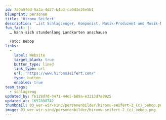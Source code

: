 ```yaml
---
id: 7a0a9fdd-9a3a-4d27-b4b3-ca0d3e26e5b1
blueprint: personen
title: 'Hiromu Seifert'
description: '…ist Schlagzeuger, Komponist, Musik-Produzent und Musik-Nerd und trommelt bei Stegreif gerne die Gruppe zusammen.'
fun_fact: |-
  … kann sich stundenlang Landkarten anschauen

  Foto: Bebop
links:
  -
    label: Website
    target_blank: true
    button_type: lined
    link_type: url
    url: 'https://www.hiromuseifert.com/'
    type: button
    enabled: true
team_tags:
  - schlagzeug
updated_by: f6128d7d-0471-44e5-b89a-e3213d7a0925
updated_at: 1657808742
thumbnail: 03_wer-wir-sind/personenbilder/hiromu-seifert-2_(c)_bebop.png
image: 03_wer-wir-sind/personenbilder/hiromu-seifert-2_(c)_bebop.png
---
```

